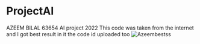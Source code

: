 # ProjectAI
AZEEM BILAL 63654 AI project 2022
This code was taken from the internet and I got best result in it the code id uploaded too 
![Azeembestss](https://user-images.githubusercontent.com/99890248/169667361-70b994c9-d0ad-4125-a7c8-1a8afa592810.JPG)
